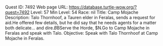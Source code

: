 Quest ID: 7492
Web page URL: https://database.turtle-wow.org/?quest=7492
Level: 57
Min Level: 54
Race: nil
Title: Camp Mojache
Description: Talo Thornhoof, a Tauren elder in Feralas, sends a request for aid.He offered few details, but he did say that he needs agents for a matter both delicate... and dire.$B$BServe the Horde, $N.Go to Camp Mojache in Feralas and speak with Talo.
Objective: Speak with Talo Thornhoof at Camp Mojache in Feralas.
